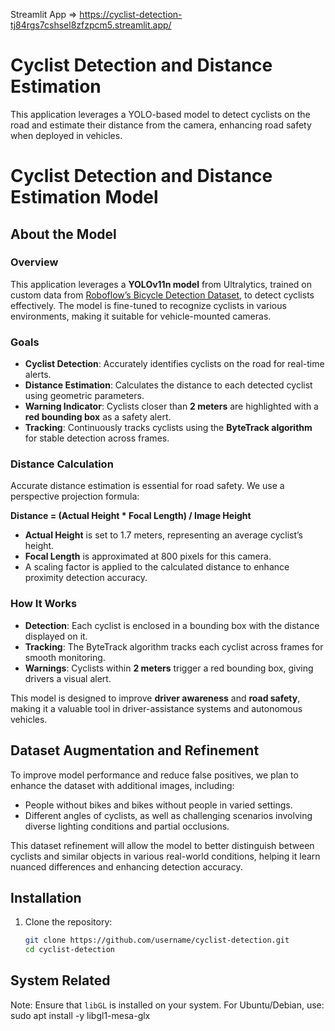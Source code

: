 
Streamlit App => https://cyclist-detection-tj84rgs7cshsel8zfzpcm5.streamlit.app/

# Cyclist Detection and Distance Estimation

This application leverages a YOLO-based model to detect cyclists on the road and estimate their distance from the camera, enhancing road safety when deployed in vehicles.

# Cyclist Detection and Distance Estimation Model

## About the Model

### Overview
This application leverages a **YOLOv11n model** from Ultralytics, trained on custom data from [Roboflow’s Bicycle Detection Dataset](https://universe.roboflow.com/bicycle-detection/bike-detect-ct/dataset/5), to detect cyclists effectively. The model is fine-tuned to recognize cyclists in various environments, making it suitable for vehicle-mounted cameras.

### Goals
- **Cyclist Detection**: Accurately identifies cyclists on the road for real-time alerts.
- **Distance Estimation**: Calculates the distance to each detected cyclist using geometric parameters.
- **Warning Indicator**: Cyclists closer than **2 meters** are highlighted with a **red bounding box** as a safety alert.
- **Tracking**: Continuously tracks cyclists using the **ByteTrack algorithm** for stable detection across frames.

### Distance Calculation
Accurate distance estimation is essential for road safety. We use a perspective projection formula:

**Distance = (Actual Height * Focal Length) / Image Height**

- **Actual Height** is set to 1.7 meters, representing an average cyclist’s height.
- **Focal Length** is approximated at 800 pixels for this camera.
- A scaling factor is applied to the calculated distance to enhance proximity detection accuracy.

### How It Works
- **Detection**: Each cyclist is enclosed in a bounding box with the distance displayed on it.
- **Tracking**: The ByteTrack algorithm tracks each cyclist across frames for smooth monitoring.
- **Warnings**: Cyclists within **2 meters** trigger a red bounding box, giving drivers a visual alert.

This model is designed to improve **driver awareness** and **road safety**, making it a valuable tool in driver-assistance systems and autonomous vehicles.

## Dataset Augmentation and Refinement

To improve model performance and reduce false positives, we plan to enhance the dataset with additional images, including:
- People without bikes and bikes without people in varied settings.
- Different angles of cyclists, as well as challenging scenarios involving diverse lighting conditions and partial occlusions.

This dataset refinement will allow the model to better distinguish between cyclists and similar objects in various real-world conditions, helping it learn nuanced differences and enhancing detection accuracy.

## Installation

1. Clone the repository:
   ```bash
   git clone https://github.com/username/cyclist-detection.git
   cd cyclist-detection


## System Related

Note: Ensure that `libGL` is installed on your system. For Ubuntu/Debian, use:
sudo apt install -y libgl1-mesa-glx